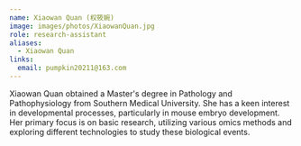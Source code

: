```yaml
---
name: Xiaowan Quan (权筱婉)
image: images/photos/XiaowanQuan.jpg
role: research-assistant
aliases:
  - Xiaowan Quan
links:
  email: pumpkin20211@163.com 
---
```


Xiaowan Quan obtained a Master's degree in Pathology and Pathophysiology from Southern Medical University.
She has a keen interest in developmental processes, particularly in mouse embryo development.
Her primary focus is on basic research, utilizing various omics methods and exploring different technologies to study these biological events.
